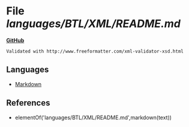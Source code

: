 # File _languages/BTL/XML/README.md_
**[GitHub](https://github.com/softlang/yas/blob/master/languages/BTL/XML/README.md)**
```
Validated with http://www.freeformatter.com/xml-validator-xsd.html
```

## Languages
* [Markdown](../languages/Markdown.md)

## References
* elementOf('languages/BTL/XML/README.md',markdown(text))
